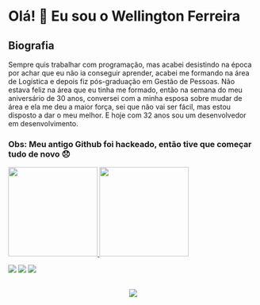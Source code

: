# Olá! 👋 Eu sou o Wellington Ferreira

## Biografia

Sempre quis trabalhar com programação, mas acabei desistindo na época por achar que eu não ia conseguir aprender, acabei me formando na área de Logística e depois fiz pós-graduação em Gestão de Pessoas. Não estava feliz na área que eu tinha me formado, então na semana do meu aniversário de 30 anos, conversei com a minha esposa sobre mudar de área e ela me deu a maior força, sei que não vai ser fácil, mas estou disposto a dar o meu melhor. E hoje com 32 anos sou um desenvolvedor em desenvolvimento.

### Obs: Meu antigo Github foi hackeado, então tive que começar tudo de novo 😞

<a href="https://github.com/Wellingtonfs-dev">
  <img height="180em" src="https://github-readme-stats.vercel.app/api?username=Wellingtonfs-dev&show_icons=true&theme=dark&include_all_commits=true&count_private=true"/>
  <img height="180em" src="https://github-readme-stats.vercel.app/api/top-langs/?username=Wellingtonfs-dev&layout=compact&langs_count=7&theme=dark"/>
</div>

 <a href="https://www.instagram.com/wellington_006/" target="_blank"><img src="https://img.shields.io/badge/-Instagram-%23E4405F?style=for-the-badge&logo=instagram&logoColor=white" target="_blank"></a>
 	 <a href = "mailto:wellingtonfs50@gmail.com"><img src="https://img.shields.io/badge/-Gmail-%23333?style=for-the-badge&logo=gmail&logoColor=white" target="_blank"></a>
  <a href="https://www.linkedin.com/in/wellington-ferreira-da-silva/" target="_blank"><img src="https://img.shields.io/badge/-LinkedIn-%230077B5?style=for-the-badge&logo=linkedin&logoColor=white" target="_blank"></a> 

##

<p align="center">
  <a href="https://skillicons.dev">
    <img src="https://skillicons.dev/icons?i=java,cs,js,python,typescript,nodejs,dotnet,html,css,react,mysql,git,github" />
  </a>
</p>



 
  
